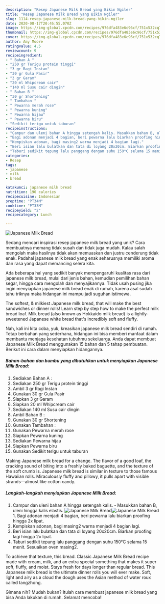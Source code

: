 ```yaml
---
description: "Resep Japanese Milk Bread yang Bikin Ngiler"
title: "Resep Japanese Milk Bread yang Bikin Ngiler"
slug: 1114-resep-japanese-milk-bread-yang-bikin-ngiler
date: 2020-08-17T20:46:55.070Z
image: https://img-global.cpcdn.com/recipes/976dfa483e6c96cf/751x532cq70/japanese-milk-bread-foto-resep-utama.jpg
thumbnail: https://img-global.cpcdn.com/recipes/976dfa483e6c96cf/751x532cq70/japanese-milk-bread-foto-resep-utama.jpg
cover: https://img-global.cpcdn.com/recipes/976dfa483e6c96cf/751x532cq70/japanese-milk-bread-foto-resep-utama.jpg
author: Amy Moore
ratingvalue: 4.5
reviewcount: 9
recipeingredient:
- " Bahan A "
- "250 gr Terigu protein tinggi"
- "3 gr Ragi Instan"
- "30 gr Gula Pasir"
- "3 gr Garam"
- "20 ml Whipcream cair"
- "140 ml Susu cair dingin"
- " Bahan B "
- "30 gr Shortening"
- " Tambahan "
- " Pewarna merah rose"
- " Pewarna kuning"
- " Pewarna hijau"
- " Pewarna biru"
- "Sedikit terigu untuk taburan"
recipeinstructions:
- "Campur dan uleni bahan A hingga setengah kalis. Masukkan bahan B, uleni hingga kalis elastis."
- "Bagi adonan menjadi 4 bagian, beri pewarna lalu biarkan proofing hingga 2x lipat."
- "Kempiskan adonan, bagi masing2 warna menjadi 4 bagian lagi."
- "Beri isian lalu bulatkan dan tata di loyang 20x20cm. Biarkan proofing lagi hingga 2x lipat."
- "Taburi sedikit tepung lalu panggang dengan suhu 150°C selama 15 menit. Sesuaikan oven masing2."
categories:
- Resep
tags:
- japanese
- milk
- bread

katakunci: japanese milk bread 
nutrition: 190 calories
recipecuisine: Indonesian
preptime: "PT34M"
cooktime: "PT33M"
recipeyield: "2"
recipecategory: Lunch

---
```



![Japanese Milk Bread](https://img-global.cpcdn.com/recipes/976dfa483e6c96cf/751x532cq70/japanese-milk-bread-foto-resep-utama.jpg)

Sedang mencari inspirasi resep japanese milk bread yang unik? Cara membuatnya memang tidak susah dan tidak juga mudah. Kalau salah mengolah maka hasilnya tidak akan memuaskan dan justru cenderung tidak enak. Padahal japanese milk bread yang enak seharusnya memiliki aroma dan rasa yang dapat memancing selera kita.

Ada beberapa hal yang sedikit banyak mempengaruhi kualitas rasa dari japanese milk bread, mulai dari jenis bahan, kemudian pemilihan bahan segar, hingga cara mengolah dan menyajikannya. Tidak usah pusing jika ingin menyiapkan japanese milk bread enak di rumah, karena asal sudah tahu triknya maka hidangan ini mampu jadi suguhan istimewa.

The softest, &amp; milkiest Japanese milk bread, that will make the best sandwiches or dinner rolls! Learn step by step how to make the perfect milk bread loaf. Milk bread (also known as Hokkaido milk bread) is a lightly-sweetened Japanese white bread that&#39;s incredibly soft and fluffy.


Nah, kali ini kita coba, yuk, kreasikan japanese milk bread sendiri di rumah. Tetap berbahan yang sederhana, hidangan ini bisa memberi manfaat dalam membantu menjaga kesehatan tubuhmu sekeluarga. Anda dapat membuat Japanese Milk Bread menggunakan 15 bahan dan 5 tahap pembuatan. Berikut ini cara dalam menyiapkan hidangannya.

<!--inarticleads1-->

##### Bahan-bahan dan bumbu yang dibutuhkan untuk menyiapkan Japanese Milk Bread:

1. Sediakan  Bahan A :
1. Sediakan 250 gr Terigu protein tinggi
1. Ambil 3 gr Ragi Instan
1. Gunakan 30 gr Gula Pasir
1. Siapkan 3 gr Garam
1. Siapkan 20 ml Whipcream cair
1. Sediakan 140 ml Susu cair dingin
1. Ambil  Bahan B :
1. Gunakan 30 gr Shortening
1. Gunakan  Tambahan :
1. Gunakan  Pewarna merah rose
1. Siapkan  Pewarna kuning
1. Sediakan  Pewarna hijau
1. Siapkan  Pewarna biru
1. Gunakan Sedikit terigu untuk taburan


Making Japanese milk bread for a change. The flavor of a good loaf, the cracking sound of biting into a freshly baked baguette, and the texture of the soft crumb is. Japanese milk bread is similar in texture to those famous Hawaiian rolls. Miraculously fluffy and pillowy, it pulls apart with visible strands—almost like cotton candy. 

<!--inarticleads2-->

##### Langkah-langkah menyiapkan Japanese Milk Bread:

1. Campur dan uleni bahan A hingga setengah kalis. - Masukkan bahan B, uleni hingga kalis elastis.
<img src="//assets-global.cpcdn.com/assets/icons/button_play-2c75c40dde080a61004c1f40b05d8f140eaff45d7e9e6481dc71c63d2e7c4909.png" alt="Japanese Milk Bread"><img src="//assets-global.cpcdn.com/assets/icons/button_play-2c75c40dde080a61004c1f40b05d8f140eaff45d7e9e6481dc71c63d2e7c4909.png" alt="Japanese Milk Bread">1. Bagi adonan menjadi 4 bagian, beri pewarna lalu biarkan proofing hingga 2x lipat.
1. Kempiskan adonan, bagi masing2 warna menjadi 4 bagian lagi.
1. Beri isian lalu bulatkan dan tata di loyang 20x20cm. Biarkan proofing lagi hingga 2x lipat.
1. Taburi sedikit tepung lalu panggang dengan suhu 150°C selama 15 menit. Sesuaikan oven masing2.


To achieve that texture, this bread. Classic Japanese Milk Bread recipe made with cream, milk, and an extra special something that makes it super soft, fluffy, and moist. Stays fresh for days longer than regular bread. This Japanese milk bread is the ultimate dinner rolls you will ever make. Soft, light and airy as a cloud the dough uses the Asian method of water roux called tangzhong. 

Gimana nih? Mudah bukan? Itulah cara membuat japanese milk bread yang bisa Anda lakukan di rumah. Selamat mencoba!
